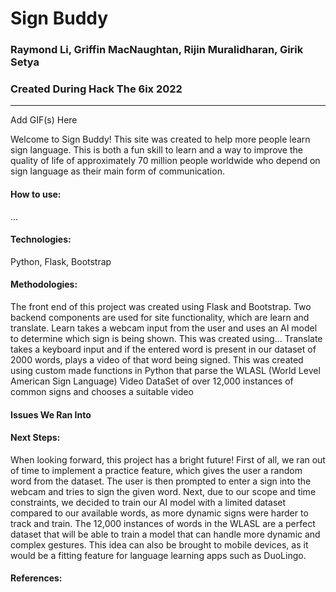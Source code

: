 # Sign Buddy
### Raymond Li, Griffin MacNaughtan, Rijin Muralidharan, Girik Setya 
### Created During Hack The 6ix 2022
---

Add GIF(s) Here

Welcome to Sign Buddy! This site was created to help more people learn sign language. This is both a fun skill to learn and a way to improve the quality of life of approximately 70 million people worldwide who depend on sign language as their main form of communication.

#### How to use:
...

#### Technologies: 
Python, Flask, Bootstrap

#### Methodologies:
The front end of this project was created using Flask and Bootstrap. Two backend components are used for site functionality, which are learn and translate. Learn takes a webcam input from the user and uses an AI model to determine which sign is being shown. This was created using... Translate takes a keyboard input and if the entered word is present in our dataset of 2000 words, plays a video of that word being signed. This was created using custom made functions in Python that parse the WLASL (World Level American Sign Language) Video DataSet of over 12,000 instances of common signs and chooses a suitable video

#### Issues We Ran Into

#### Next Steps:
When looking forward, this project has a bright future! First of all, we ran out of time to implement a practice feature, which gives the user a random word from the dataset. The user is then prompted to enter a sign into the webcam and tries to sign the given word. Next, due to our scope and time constraints, we decided to train our AI model with a limited dataset compared to our available words, as more dynamic signs were harder to track and train. The 12,000 instances of words in the WLASL are a perfect dataset that will be able to train a model that can handle more dynamic and complex gestures. This idea can also be brought to mobile devices, as it would be a fitting feature for language learning apps such as DuoLingo.

#### References:

